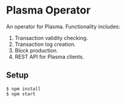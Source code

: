 # Plasma Operator
An operator for Plasma. Functionality includes:

1. Transaction validity checking.
2. Transaction log creation.
3. Block production.
4. REST API for Plasma clients.

## Setup

```
$ npm install
$ npm start
```
